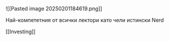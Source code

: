 ![[Pasted image 20250201184619.png]]

Най-компететния от всички лектори като чели истински Nerd

[[Investing]]